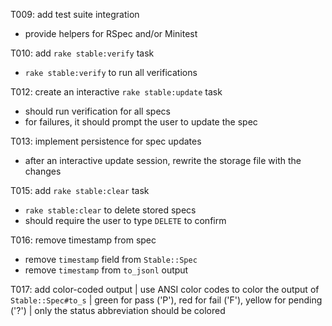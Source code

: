 T009: add test suite integration
- provide helpers for RSpec and/or Minitest

T010: add `rake stable:verify` task
- `rake stable:verify` to run all verifications

T012: create an interactive `rake stable:update` task
- should run verification for all specs
- for failures, it should prompt the user to update the spec

T013: implement persistence for spec updates
- after an interactive update session, rewrite the storage file with the changes

T015: add `rake stable:clear` task
- `rake stable:clear` to delete stored specs
- should require the user to type `DELETE` to confirm

T016: remove timestamp from spec
- remove `timestamp` field from `Stable::Spec`
- remove `timestamp` from `to_jsonl` output

T017: add color-coded output
| use ANSI color codes to color the output of `Stable::Spec#to_s`
| green for pass ('P'), red for fail ('F'), yellow for pending ('?')
| only the status abbreviation should be colored
